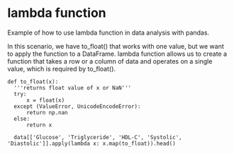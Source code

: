 # lambda function

Example of how to use lambda function in data analysis with pandas.

In this scenario, we have to_float() that works with one value, but we want to apply the function to a DataFrame.
lambda function allows us to create a function that takes a row or a column of data and operates on a single value,
which is required by to_float().

    def to_float(x):
      '''returns float value of x or NaN'''
      try:
          x = float(x)
      except (ValueError, UnicodeEncodeError):
          return np.nan
      else:
          return x

      data[['Glucose', 'Triglyceride', 'HDL-C', 'Systolic', 'Diastolic']].apply(lambda x: x.map(to_float)).head()
